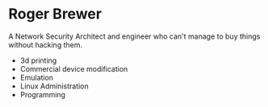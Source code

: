 # Roger Brewer

A Network Security Architect and engineer who can't manage to buy things without hacking them.

 * 3d printing
 * Commercial device modification
 * Emulation
 * Linux Administration
 * Programming
